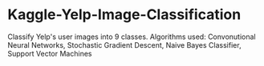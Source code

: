 # Kaggle-Yelp-Image-Classification
Classify Yelp's user images into 9 classes. Algorithms used: Convonutional Neural Networks, Stochastic Gradient Descent, Naive Bayes Classifier, Support Vector Machines
